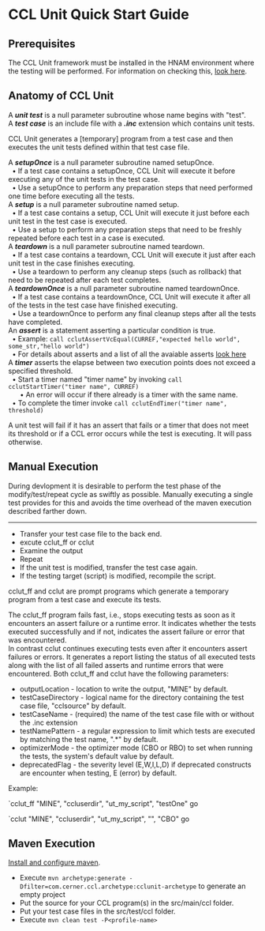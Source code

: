 # CCL Unit Quick Start Guide

## Prerequisites
The CCL Unit framework must be installed in the HNAM environment where the testing will be performed. For information on 
checking this, [look here][framework-installation]. 

## Anatomy of CCL Unit
A ***unit test*** is a null parameter subroutine whose name begins with "test".  
A ***test case*** is an include file with a ***.inc*** extension which contains unit tests.  

CCL Unit generates a \[temporary\] program from a test case and then executes the unit tests defined within that test case file.

A ***setupOnce*** is a null parameter subroutine named setupOnce.  
&nbsp; &bull; If a test case contains a setupOnce, CCL Unit will execute it before executing any of the unit tests in the test case.   
&nbsp; &bull; Use a setupOnce to perform any preparation steps that need performed one time before executing all the tests.  
A ***setup*** is a null parameter subroutine named setup.  
&nbsp; &bull; If a test case contains a setup, CCL Unit will execute it just before each unit test in the test case is executed.  
&nbsp; &bull; Use a setup to perform any preparation steps that need to be freshly repeated before each test in a case is executed.  
A ***teardown*** is a null parameter subroutine named teardown.  
&nbsp; &bull; If a test case contains a teardown, CCL Unit will execute it just after each unit test in the case finishes executing.  
&nbsp; &bull; Use a teardown to perform any cleanup steps (such as rollback) that need to be repeated after each test completes.  
A ***teardownOnce*** is a null parameter subroutine named teardownOnce.  
&nbsp; &bull; If a test case contains a teardownOnce, CCL Unit will execute it after all of the tests in the test case have finished executing.  
&nbsp; &bull; Use a teardownOnce to perform any final cleanup steps after all the tests have completed.  
An ***assert*** is a statement asserting a particular condition is true.  
&nbsp; &bull; Example:  `call cclutAssertVcEqual(CURREF,"expected hello world", some_str,"hello world")`  
&nbsp; &bull; For details about asserts and a list of all the avaiable asserts [look here][cclutAsserts]  
A ***timer*** asserts the elapse between two execution points does not exceed a specified threshold.  
&nbsp; &bull; Start a timer named "timer name" by invoking `call cclutStartTimer("timer name", CURREF)`  
&nbsp; &nbsp; &nbsp; &bull;  An error will occur if there already is a timer with the same name.  
&nbsp; &bull; To complete the timer invoke `call cclutEndTimer("timer name", threshold)`  

A unit test will fail if it has an assert that fails or a timer that does not meet its threshold or if a CCL error occurs while the test is executing. It will pass otherwise.  


## Manual Execution
During devlopment it is desirable to perform the test phase of the modify/test/repeat cycle as swiftly as possible. 
Manually executing a single test provides for this and avoids the time overhead of the maven execution described farther down.

---
- Transfer your test case file to the back end.
- excute cclut_ff or cclut
- Examine the output
- Repeat
 - If the unit test is modified, transfer the test case again.
 - If the testing target (script) is modified, recompile the script.

cclut_ff and cclut are prompt programs which generate a temporary program from a test case and execute its tests.  

The cclut_ff program fails fast, i.e., stops executing tests as soon as it encounters an assert failure or a runtime error. 
It indicates whether the tests executed successfully and if not, indicates the assert failure or error that was encountered.  
In contrast cclut continues executing tests even after it encounters assert failures or errors. It generates a report listing the status of all executed tests 
along with the list of all failed asserts and runtime errors that were encountered. Both cclut_ff and cclut have the following parameters:
 * outputLocation - location to write the output, "MINE" by default.
 * testCaseDirectory - logical name for the directory containing the test case file, "cclsource" by default.
 * testCaseName - (required) the name of the test case file with or without the .inc extension
 * testNamePattern - a regular expression to limit which tests are executed by matching the test name, ".*" by  default.
 * optimizerMode - the optimizer mode (CBO or RBO) to set when running the tests, the system's default value by default.
 * deprecatedFlag - the severity level (E,W,I,L,D) if deprecated constructs are encounter when testing, E (error) by default.

Example:

`cclut_ff "MINE", "ccluserdir", "ut_my_script", "testOne" go

`cclut "MINE", "ccluserdir", "ut_my_script", "", "CBO" go

## Maven Execution
[Install and configure maven][configure-maven].

- Execute `mvn archetype:generate -Dfilter=com.cerner.ccl.archetype:cclunit-archetype` to generate an empty project
- Put the source for your CCL program(s) in the src/main/ccl folder.
- Put your test case files in the src/test/ccl folder.
- Execute `mvn clean test -P<profile-name>`


[framework-installation]:https://github.com/cerner/ccl-testing/blob/master/doc/FRAMEWORK.md
[configure-maven]:CONFIGUREMAVEN.md
[cclutAsserts]:CCLUTASSERTS.md
